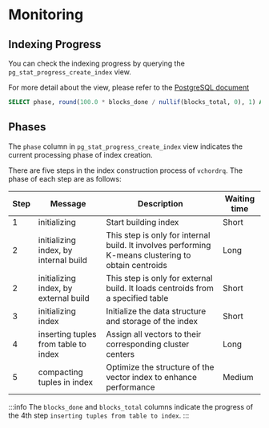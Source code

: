 # Monitoring

## Indexing Progress

You can check the indexing progress by querying the `pg_stat_progress_create_index` view.

For more detail about the view, please refer to the [PostgreSQL document](https://www.postgresql.org/docs/current/progress-reporting.html#CREATE-INDEX-PROGRESS-REPORTING)


```SQL
SELECT phase, round(100.0 * blocks_done / nullif(blocks_total, 0), 1) AS "%" FROM pg_stat_progress_create_index;
```

## Phases

The `phase` column in `pg_stat_progress_create_index` view indicates the current processing phase of index creation.

There are five steps in the index construction process of `vchordrq`. The phase of each step are as follows:

| Step | Message                               | Description                                                  | Waiting time |
| ---- | ------------------------------------- | ------------------------------------------------------------ | ------------ |
| 1    | initializing                          | Start building index                                         | Short        |
| 2    | initializing index, by internal build | This step is only for internal build. It involves performing K-means clustering to obtain centroids | Long         |
| 2    | initializing index, by external build | This step is only for external build. It loads centroids from a specified table | Short        |
| 3    | initializing index                    | Initialize the data structure and storage of the index       | Short        |
| 4    | inserting tuples from table to index  | Assign all vectors to their corresponding cluster centers    | Long         |
| 5    | compacting tuples in index            | Optimize the structure of the vector index to enhance performance | Medium       |

:::info
The `blocks_done` and `blocks_total` columns indicate the progress of the 4th step `inserting tuples from table to index`.
:::